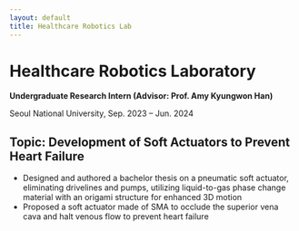 ```yaml
---
layout: default
title: Healthcare Robotics Lab
---
```


<h1>Healthcare Robotics Laboratory</h1>
<p><strong>Undergraduate Research Intern (Advisor: Prof. Amy Kyungwon Han)</strong></p>
<p>Seoul National University, Sep. 2023 – Jun. 2024</p>

<h2>Topic: Development of Soft Actuators to Prevent Heart Failure</h2>
<ul>
  <li>Designed and authored a bachelor thesis on a pneumatic soft actuator, eliminating drivelines and pumps, utilizing liquid-to-gas phase change material with an origami structure for enhanced 3D motion</li>
  <li>Proposed a soft actuator made of SMA to occlude the superior vena cava and halt venous flow to prevent heart failure</li>
</ul>
